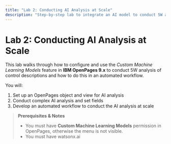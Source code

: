 ```yaml
---
title: "Lab 2: Conducting AI Analysis at Scale"
description: "Step‑by‑step lab to integrate an AI model to conduct 5W analysis and create an automated workflow to execute in bulk"
---
```


# Lab 2: Conducting AI Analysis at Scale

This lab walks through how to configure and use the *Custom Machine Learning Models* feature in **IBM OpenPages 9.x** to conduct 5W analysis of control descriptions and how to do this in an automated workflow.

You will:

1. Set up an OpenPages object and view for AI analysis
2. Conduct complex AI analysis and set fields
3. Develop an automated workflow to conduct the AI analysis at scale

> **Prerequisites & Notes**  
> - You must have **Custom Machine Learning Models** permission in OpenPages, otherwise the menu is not visible.
> - You must have watsonx.ai
